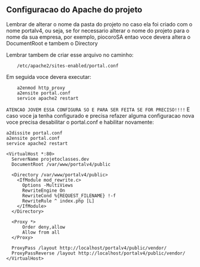 ## Configuracao do Apache do projeto

Lembrar de alterar o nome da pasta do projeto no caso ela foi 
criado com o nome portalv4, ou seja, se for necessario alterar
o nome do projeto para o nome da sua empresa, por exemplo,
piocoroSA entao voce devera altera o DocumentRoot e tambem
o Directory

Lembrar tambem de criar esse arquivo no caminho:
```
    /etc/apache2/sites-enabled/portal.conf
```

Em seguida voce devera executar:
```
    a2enmod http_proxy
    a2ensite portal.conf
    service apache2 restart
```

` ATENCAO JOVEM ESSA CONFIGURA SO E PARA SER FEITA SE FOR PRECISO!!!! `
 E caso voce ja tenha configurado e precisa refazer alguma 
configuracao nova voce precisa desabilitar o portal.conf
e habilitar novamente:
    
    a2dissite portal.conf
    a2ensite portal.conf
    service apache2 restart

```
<VirtualHost *:80>
  ServerName projetoclasses.dev
  DocumentRoot /var/www/portalv4/public

  <Directory /var/www/portalv4/public>
    <IfModule mod_rewrite.c>
      Options -MultiViews
      RewriteEngine On
      RewriteCond %{REQUEST_FILENAME} !-f
      RewriteRule ^ index.php [L]
    </IfModule>
  </Directory>
  
  <Proxy *>
  	  Order deny,allow
      Allow from all
  </Proxy>

  ProxyPass /layout http://localhost/portalv4/public/vendor/
  ProxyPassReverse /layout http://localhost/portalv4/public/vendor/
</VirtualHost>
```
